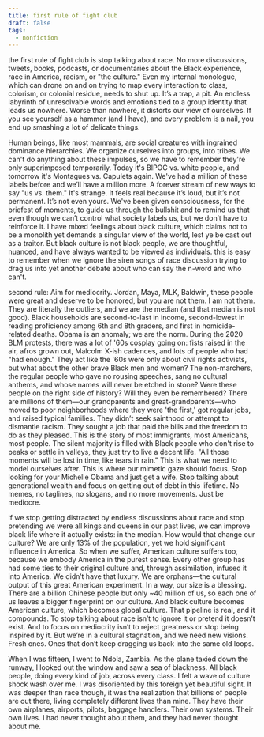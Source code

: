```yaml
---
title: first rule of fight club
draft: false
tags:
  - nonfiction
---
```

the first rule of fight club is stop talking about race. No more discussions, tweets, books, podcasts, or documentaries about the Black experience, race in America, racism, or "the culture." Even my internal monologue, which can drone on and on trying to map every interaction to class, colorism, or colonial residue, needs to shut up. It’s a trap, a pit. An endless labyrinth of unresolvable words and emotions tied to a group identity that leads us nowhere. Worse than nowhere, it distorts our view of ourselves. If you see yourself as a hammer (and I have), and every problem is a nail, you end up smashing a lot of delicate things. 

Human beings, like most mammals, are social creatures with ingrained dominance hierarchies. We organize ourselves into groups, into tribes. We can't do anything about these impulses, so we have to remember they're only superimposed temporarily. Today it's BIPOC vs. white people, and tomorrow it's Montagues vs. Capulets again. We've had a million of these labels before and we’ll have a million more. A forever stream of new ways to say "us vs. them." It's strange. It feels real because it’s loud, but it’s not permanent. It’s not even yours. We've been given consciousness, for the briefest of moments, to guide us through the bullshit and to remind us that even though we can’t control what society labels us, but we don’t have to reinforce it. I have mixed feelings about black culture, which claims not to be a monolith yet demands a singular view of the world, lest ye be cast out as a traitor. But black culture is not black people,  we are thoughtful, nuanced, and have always wanted to be viewed as individuals. this is easy to remember when we ignore the siren songs of race discussion trying to drag us into yet another debate about who can say the n-word and who can't. 

second rule: Aim for mediocrity. Jordan, Maya, MLK, Baldwin, these people were great and deserve to be honored, but you are not them. I am not them. They are literally the outliers, and we are the median (and that median is not good). Black households are second-to-last in income, second-lowest in reading proficiency among 6th and 8th graders, and first in homicide-related deaths. Obama is an anomaly; we are the norm. During the 2020 BLM protests, there was a lot of '60s cosplay going on: fists raised in the air, afros grown out, Malcolm X-ish cadences, and lots of people who had "had enough." They act like the '60s were only about civil rights activists, but what about the other brave Black men and women? The non-marchers, the regular people who gave no rousing speeches, sang no cultural anthems, and whose names will never be etched in stone? Were these people on the right side of history? Will they even be remembered? There are millions of them—our grandparents and great-grandparents—who moved to poor neighborhoods where they were 'the first,' got regular jobs, and raised typical families. They didn’t seek sainthood or attempt to dismantle racism. They sought a job that paid the bills and the freedom to do as they pleased. This is the story of most immigrants, most Americans, most people. The silent majority is filled with Black people who don't rise to peaks or settle in valleys, they just try to live a decent life. "All those moments will be lost in time, like tears in rain." This is what we need to model ourselves after. This is where our mimetic gaze should focus. Stop looking for your Michelle Obama and just get a wife. Stop talking about generational wealth and focus on getting out of debt in this lifetime. No memes, no taglines, no slogans, and no more movements. Just be mediocre.

if we stop getting distracted by endless discussions about race and stop pretending we were all kings and queens in our past lives, we can improve black life where it actually exists: in the median. How would that change our culture? We are only 13% of the population, yet we hold significant influence in America. So when we suffer, American culture suffers too, because we embody America in the purest sense. Every other group has had some ties to their original culture and, through assimilation, infused it into America. We didn’t have that luxury. We are orphans—the cultural output of this great American experiment. In a way, our size is a blessing. There are a billion Chinese people but only ~40 million of us, so each one of us leaves a bigger fingerprint on our culture. And black culture becomes American culture, which becomes global culture. That pipeline is real, and it compounds. To stop talking about race isn’t to ignore it or pretend it doesn’t exist. And to focus on mediocrity isn’t to reject greatness or stop being inspired by it. But we’re in a cultural stagnation, and we need new visions. Fresh ones. Ones that don’t keep dragging us back into the same old loops.

When I was fifteen, I went to Ndola, Zambia. As the plane taxied down the runway, I looked out the window and saw a sea of blackness. All black people, doing every kind of job, across every class. I felt a wave of culture shock wash over me. I was disoriented by this foreign yet beautiful sight. It was deeper than race though, it was the realization that billions of people are out there, living completely different lives than mine. They have their own airplanes, airports, pilots, baggage handlers. Their own systems. Their own lives. I had never thought about them, and they had never thought about me.